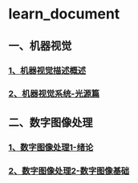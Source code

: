 # learn_document  
## 一、机器视觉
### [1、机器视觉描述概述](https://github.com/Mjbetter/learn_document/blob/main/%E6%9C%BA%E5%99%A8%E8%A7%86%E8%A7%89%E6%A6%82%E8%BF%B0.md)  
### [2、机器视觉系统-光源篇](https://github.com/Mjbetter/learn_document/blob/main/%E6%9C%BA%E5%99%A8%E8%A7%86%E8%A7%89%E7%B3%BB%E7%BB%9F-%E5%85%89%E6%BA%90%E7%AF%87.md)  
## 二、数字图像处理
### [1、数字图像处理1-绪论](https://github.com/Mjbetter/learn_document/blob/main/%E6%95%B0%E5%AD%97%E5%9B%BE%E5%83%8F%E5%A4%84%E7%90%861-%E7%BB%AA%E8%AE%BA.md)  
### [2、数字图像处理2-数字图像基础](https://github.com/Mjbetter/learn_document/blob/main/%E6%95%B0%E5%AD%97%E5%9B%BE%E5%83%8F%E5%A4%84%E7%90%862-%E6%95%B0%E5%AD%97%E5%9B%BE%E5%83%8F%E5%9F%BA%E7%A1%80.md)
